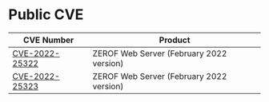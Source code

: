# Public CVE

| CVE Number                              | Product                                   |
| --------------------------------------- | ----------------------------------------- |
| [CVE-2022-25322](cve/CVE-2022-25322.md) | ZEROF Web Server (February 2022 version) |
| [CVE-2022-25323](cve/CVE-2022-25323.md) | ZEROF Web Server (February 2022 version) |
